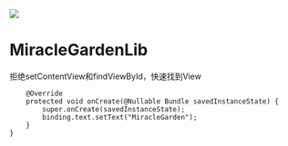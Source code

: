 [![](https://jitpack.io/v/yingliangwei/MiracleGardenLib.svg)](https://jitpack.io/#yingliangwei/MiracleGardenLib)

# MiracleGardenLib
拒绝setContentView和findViewById，快速找到View

```public class MainActivity extends MiracleGardenActivity<ActivityMainBinding> {
    @Override
    protected void onCreate(@Nullable Bundle savedInstanceState) {
        super.onCreate(savedInstanceState);
        binding.text.setText("MiracleGarden");
    }
}
```

